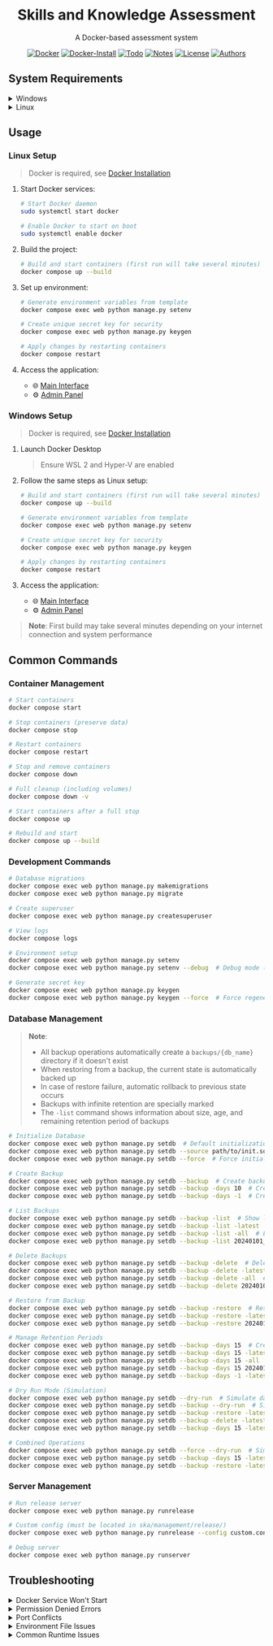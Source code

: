 <div align="center">

# Skills and Knowledge Assessment

A Docker-based assessment system

[![Docker][Docker-badge]][Docker-url]
[![Docker-Install][Docker-Install-badge]][Docker-Install-url]
[![Todo][Todo-badge]][Todo-url]
[![Notes][Notes-badge]][Notes-url]
[![License][License-badge]][License-url]
[![Authors][Authors-badge]][Authors-url]

</div>

## System Requirements

<details>
<summary>Windows</summary>

- Windows 10/11
- WSL 2
- Docker Desktop for Windows
- 4GB RAM minimum (8GB recommended)
- Virtualization enabled in BIOS
</details>

<details>
<summary>Linux</summary>

- Any modern Linux distribution (Ubuntu 20.04+, Debian 11+, Fedora 35+, etc.)
- Docker Engine
- Docker Compose
- 2GB RAM minimum (4GB recommended)
</details>

## Usage

### Linux Setup
> Docker is required, see [Docker Installation](DOCKER_INSTALL.md)

1. Start Docker services:
   ```bash
   # Start Docker daemon
   sudo systemctl start docker
   
   # Enable Docker to start on boot
   sudo systemctl enable docker
   ```

2. Build the project:
   ```bash
   # Build and start containers (first run will take several minutes)
   docker compose up --build
   ```

3. Set up environment:
   ```bash
   # Generate environment variables from template
   docker compose exec web python manage.py setenv
   
   # Create unique secret key for security
   docker compose exec web python manage.py keygen
   
   # Apply changes by restarting containers
   docker compose restart
   ```

4. Access the application:
   - 🌐 [Main Interface](http://127.0.0.1:80/)
   - ⚙️ [Admin Panel](http://127.0.0.1:80/admin)

### Windows Setup
> Docker is required, see [Docker Installation](DOCKER_INSTALL.md)

1. Launch Docker Desktop
   > Ensure WSL 2 and Hyper-V are enabled

2. Follow the same steps as Linux setup:
   ```bash
   # Build and start containers (first run will take several minutes)
   docker compose up --build
   
   # Generate environment variables from template
   docker compose exec web python manage.py setenv
   
   # Create unique secret key for security
   docker compose exec web python manage.py keygen
   
   # Apply changes by restarting containers
   docker compose restart
   ```

3. Access the application:
   - 🌐 [Main Interface](http://127.0.0.1:80/)
   - ⚙️ [Admin Panel](http://127.0.0.1:80/admin)

> **Note**: First build may take several minutes depending on your internet connection and system performance

## Common Commands

### Container Management

```bash
# Start containers
docker compose start

# Stop containers (preserve data)
docker compose stop

# Restart containers
docker compose restart

# Stop and remove containers
docker compose down

# Full cleanup (including volumes)
docker compose down -v

# Start containers after a full stop
docker compose up

# Rebuild and start
docker compose up --build
```

### Development Commands

```bash
# Database migrations
docker compose exec web python manage.py makemigrations
docker compose exec web python manage.py migrate

# Create superuser
docker compose exec web python manage.py createsuperuser

# View logs
docker compose logs

# Environment setup
docker compose exec web python manage.py setenv
docker compose exec web python manage.py setenv --debug  # Debug mode (debug runserver is used as an automatic startup server)

# Generate secret key
docker compose exec web python manage.py keygen
docker compose exec web python manage.py keygen --force  # Force regenerate
```

### Database Management

> **Note**:
> - All backup operations automatically create a `backups/{db_name}` directory if it doesn't exist
> - When restoring from a backup, the current state is automatically backed up
> - In case of restore failure, automatic rollback to previous state occurs
> - Backups with infinite retention are specially marked
> - The `-list` command shows information about size, age, and remaining retention period of backups

```bash
# Initialize Database
docker compose exec web python manage.py setdb  # Default initialization (uses db/ska-init.sql and db/db.sqlite3)
docker compose exec web python manage.py setdb --source path/to/init.sql --db path/to/database.sqlite3  # Custom source and path
docker compose exec web python manage.py setdb --force  # Force initialization (overwrite existing database)

# Create Backup
docker compose exec web python manage.py setdb --backup  # Create backup with default retention (30 days)
docker compose exec web python manage.py setdb --backup -days 10  # Create backup with 10 days retention
docker compose exec web python manage.py setdb --backup -days -1  # Create backup with infinite retention

# List Backups
docker compose exec web python manage.py setdb --backup -list  # Show latest backup info
docker compose exec web python manage.py setdb --backup -list -latest  # Show latest backup info (alternative)
docker compose exec web python manage.py setdb --backup -list -all  # List all backups with retention info
docker compose exec web python manage.py setdb --backup -list 20240101_120000  # Show specific backup info

# Delete Backups
docker compose exec web python manage.py setdb --backup -delete  # Delete latest backup (requires confirmation)
docker compose exec web python manage.py setdb --backup -delete -latest  # Delete latest backup (alternative)
docker compose exec web python manage.py setdb --backup -delete -all  # Delete all backups (requires confirmation)
docker compose exec web python manage.py setdb --backup -delete 20240101_120000  # Delete specific backup

# Restore from Backup
docker compose exec web python manage.py setdb --backup -restore  # Restore from latest backup (auto-backup before restore)
docker compose exec web python manage.py setdb --backup -restore -latest  # Restore from latest backup (alternative)
docker compose exec web python manage.py setdb --backup -restore 20240101_120000  # Restore from specific backup

# Manage Retention Periods
docker compose exec web python manage.py setdb --backup -days 15  # Create new backup with 15 days retention
docker compose exec web python manage.py setdb --backup -days 15 -latest  # Set 15 days retention for latest backup
docker compose exec web python manage.py setdb --backup -days 15 -all  # Set 15 days retention for all backups
docker compose exec web python manage.py setdb --backup -days 15 20240101_120000  # Set 15 days retention for specific backup
docker compose exec web python manage.py setdb --backup -days -1 -latest  # Set infinite retention for latest backup

# Dry Run Mode (Simulation)
docker compose exec web python manage.py setdb --dry-run  # Simulate database initialization
docker compose exec web python manage.py setdb --backup --dry-run  # Simulate backup creation
docker compose exec web python manage.py setdb --backup -restore -latest --dry-run  # Simulate restore operation
docker compose exec web python manage.py setdb --backup -delete -latest --dry-run  # Simulate backup deletion
docker compose exec web python manage.py setdb --backup -days 15 -latest --dry-run  # Simulate retention period change

# Combined Operations
docker compose exec web python manage.py setdb --force --dry-run  # Simulate forced initialization
docker compose exec web python manage.py setdb --backup -days 15 -latest --dry-run  # Simulate retention change for latest backup
docker compose exec web python manage.py setdb --backup -restore -latest --dry-run  # Simulate restore from latest backup with auto-backup
```

### Server Management

```bash
# Run release server
docker compose exec web python manage.py runrelease

# Custom config (must be located in ska/management/release/)
docker compose exec web python manage.py runrelease --config custom.conf.py

# Debug server
docker compose exec web python manage.py runserver
```

## Troubleshooting

<details>
<summary>Docker Service Won't Start</summary>

### Symptoms
- Docker service fails to start
- `docker` commands return connection errors

### Solution
Check service status and logs:
```bash
# View service status
sudo systemctl status docker

# Check detailed logs
sudo journalctl -xu docker

# Restart service
sudo systemctl restart docker
```
</details>

<details>
<summary>Permission Denied Errors</summary>

### Symptoms
- "Permission denied" when running Docker commands
- Access denied to Docker socket

### Diagnosis
```bash
# Check Docker socket permissions
ls -l /var/run/docker.sock

# View current user groups
groups
```

### Solutions
1. Add user to Docker group (recommended):
   ```bash
   # Add current user to docker group
   sudo usermod -aG docker $USER
   
   # Activate changes
   newgrp docker
   ```

2. Temporary fix (not recommended):
   ```bash
   # Run command with sudo
   sudo docker [command]
   ```
</details>

<details>
<summary>Port Conflicts</summary>

### Symptoms
- "Port is already in use" error
- Container fails to start due to port binding issues

### Solutions
1. Find process using the port:
   ```bash
   # Replace PORT with the conflicting port number
   sudo lsof -i :PORT
   
   # Alternative using netstat
   sudo netstat -tulpn | grep PORT
   ```

2. Resolve the conflict:
   ```bash
   # Kill the process using the port
   sudo kill $(sudo lsof -t -i:PORT)
   
   # Or modify docker-compose.yml to use different ports
   ```
</details>

<details>
<summary>Environment File Issues</summary>

### Symptoms
- Cannot modify .env file
- "Permission denied" when running setenv command

### Solutions
1. Fix permissions:
   ```bash
   # Make .env file writable
   sudo chmod 666 .env
   
   # Or change ownership
   sudo chown $USER:$USER .env
   ```

2. Create new .env file:
   ```bash
   # Backup existing file
   cp .env .env.backup
   
   # Generate new environment file
   docker compose exec web python manage.py setenv
   ```
</details>

<details>
<summary>Common Runtime Issues</summary>

### Container Won't Start
```bash
# View container logs
docker compose logs

# Rebuild containers
docker compose up --build

# Full reset
docker compose down -v
docker compose up --build
```

### Database Connection Issues
```bash
# Check if database container is running
docker compose ps

# Reset database container
docker compose rm -f db
docker compose up -d db
```

### Memory Issues
```bash
# View container resource usage
docker stats

# Clear Docker system
docker system prune -a
docker volume prune
```
</details>

<!-- Badges -->
[Docker-badge]: https://img.shields.io/badge/Docker-2496ED?style=for-the-badge&logo=docker&logoColor=white
[Docker-url]: https://www.docker.com/

[Docker-Install-badge]: https://img.shields.io/badge/DOCKER-Installation-2496ED?style=for-the-badge
[Docker-Install-url]: DOCKER_INSTALL.md

[Todo-badge]: https://img.shields.io/badge/TODO-Roadmap-red?style=for-the-badge
[Todo-url]: TODO.md

[Notes-badge]: https://img.shields.io/badge/NOTES-Documentation-yellow?style=for-the-badge
[Notes-url]: NOTES.md

[License-badge]: https://img.shields.io/badge/License-GPL%20v3-blue.svg?style=for-the-badge
[License-url]: LICENSE

[Authors-badge]: https://img.shields.io/badge/AUTHORS-Contributors-orange?style=for-the-badge
[Authors-url]: AUTHORS.md
